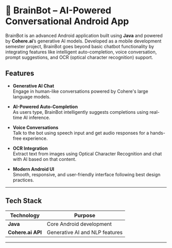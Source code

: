# 🤖 BrainBot – AI-Powered Conversational Android App

BrainBot is an advanced Android application built using **Java** and powered by **Cohere.ai**’s generative AI models. Developed as a mobile development semester project, BrainBot goes beyond basic chatbot functionality by integrating features like intelligent auto-completion, voice conversation, prompt suggestions, and OCR (optical character recognition) support.

## Features

- **Generative AI Chat**  
  Engage in human-like conversations powered by Cohere's large language models.

- **AI-Powered Auto-Completion**  
  As users type, BrainBot intelligently suggests completions using real-time AI inference.

- **Voice Conversations**  
  Talk to the bot using speech input and get audio responses for a hands-free experience.

- **OCR Integration**  
  Extract text from images using Optical Character Recognition and chat with AI based on that content.

- **Modern Android UI**  
  Smooth, responsive, and user-friendly interface following best design practices.

---

## Tech Stack

| Technology | Purpose |
|------------|---------|
| **Java** | Core Android development |
| **Cohere.ai API** | Generative AI and NLP features |

---
